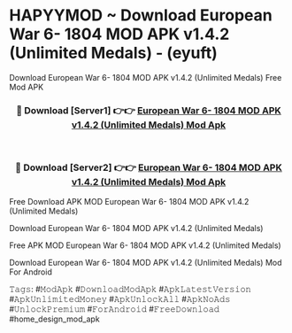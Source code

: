 # HAPYYMOD ~ Download European War 6- 1804 MOD APK v1.4.2 (Unlimited Medals) - (eyuft)
Download European War 6- 1804 MOD APK v1.4.2 (Unlimited Medals) Free Mod APK

<div align="center">
<h3>🔴 Download [Server1] 👉👉 <a href="https://apk-comot.site?title=European_War_6-_1804_MOD_APK_v1.4.2_(Unlimited_Medals)">European War 6- 1804 MOD APK v1.4.2 (Unlimited Medals) Mod Apk</a></h3><br>

<h3>🔴 Download [Server2] 👉👉 <a href="https://apk-comot.site?title=European_War_6-_1804_MOD_APK_v1.4.2_(Unlimited_Medals)">European War 6- 1804 MOD APK v1.4.2 (Unlimited Medals) Mod Apk</a></h3>
</div>


Free Download APK MOD European War 6- 1804 MOD APK v1.4.2 (Unlimited Medals)

Download European War 6- 1804 MOD APK v1.4.2 (Unlimited Medals) 

Free APK MOD European War 6- 1804 MOD APK v1.4.2 (Unlimited Medals) 

Download European War 6- 1804 MOD APK v1.4.2 (Unlimited Medals) Mod For Android

𝚃𝚊𝚐𝚜: #𝙼𝚘𝚍𝙰𝚙𝚔 #𝙳𝚘𝚠𝚗𝚕𝚘𝚊𝚍𝙼𝚘𝚍𝙰𝚙𝚔 #𝙰𝚙𝚔𝙻𝚊𝚝𝚎𝚜𝚝𝚅𝚎𝚛𝚜𝚒𝚘𝚗 #𝙰𝚙𝚔𝚄𝚗𝚕𝚒𝚖𝚒𝚝𝚎𝚍𝙼𝚘𝚗𝚎𝚢 #𝙰𝚙𝚔𝚄𝚗𝚕𝚘𝚌𝚔𝙰𝚕𝚕 #𝙰𝚙𝚔𝙽𝚘𝙰𝚍𝚜 #𝚄𝚗𝚕𝚘𝚌𝚔𝙿𝚛𝚎𝚖𝚒𝚞𝚖 #𝙵𝚘𝚛𝙰𝚗𝚍𝚛𝚘𝚒𝚍 #𝙵𝚛𝚎𝚎𝙳𝚘𝚠𝚗𝚕𝚘𝚊𝚍 #home_design_mod_apk